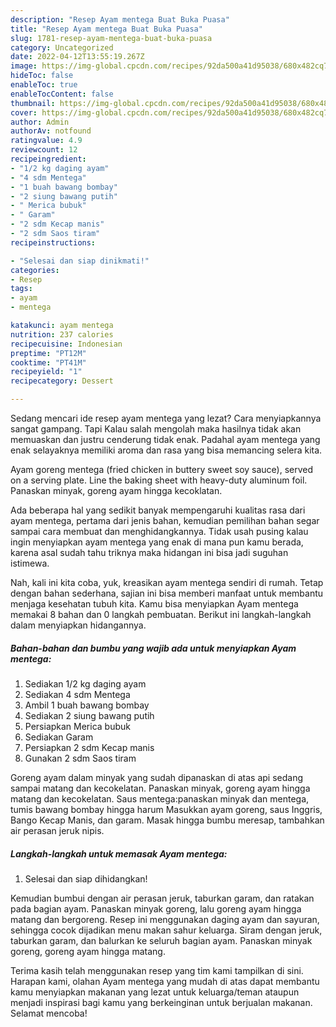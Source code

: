 ```yaml
---
description: "Resep Ayam mentega Buat Buka Puasa"
title: "Resep Ayam mentega Buat Buka Puasa"
slug: 1781-resep-ayam-mentega-buat-buka-puasa
category: Uncategorized
date: 2022-04-12T13:55:19.267Z
image: https://img-global.cpcdn.com/recipes/92da500a41d95038/680x482cq70/ayam-mentega-foto-resep-utama.jpg
hideToc: false
enableToc: true
enableTocContent: false
thumbnail: https://img-global.cpcdn.com/recipes/92da500a41d95038/680x482cq70/ayam-mentega-foto-resep-utama.jpg
cover: https://img-global.cpcdn.com/recipes/92da500a41d95038/680x482cq70/ayam-mentega-foto-resep-utama.jpg
author: Admin
authorAv: notfound
ratingvalue: 4.9
reviewcount: 12
recipeingredient:
- "1/2 kg daging ayam"
- "4 sdm Mentega"
- "1 buah bawang bombay"
- "2 siung bawang putih"
- " Merica bubuk"
- " Garam"
- "2 sdm Kecap manis"
- "2 sdm Saos tiram"
recipeinstructions:

- "Selesai dan siap dinikmati!"
categories:
- Resep
tags:
- ayam
- mentega

katakunci: ayam mentega 
nutrition: 237 calories
recipecuisine: Indonesian
preptime: "PT12M"
cooktime: "PT41M"
recipeyield: "1"
recipecategory: Dessert

---
```



Sedang mencari ide resep ayam mentega yang lezat? Cara menyiapkannya sangat gampang. Tapi Kalau salah mengolah maka hasilnya tidak akan memuaskan dan justru cenderung tidak enak. Padahal ayam mentega yang enak selayaknya memiliki aroma dan rasa yang bisa memancing selera kita.


Ayam goreng mentega (fried chicken in buttery sweet soy sauce), served on a serving plate. Line the baking sheet with heavy-duty aluminum foil. Panaskan minyak, goreng ayam hingga kecoklatan.

Ada beberapa hal yang sedikit banyak mempengaruhi kualitas rasa dari ayam mentega, pertama dari jenis bahan, kemudian pemilihan bahan segar sampai cara membuat dan menghidangkannya. Tidak usah pusing kalau ingin menyiapkan ayam mentega yang enak di mana pun kamu berada, karena asal sudah tahu triknya maka hidangan ini bisa jadi suguhan istimewa.


Nah, kali ini kita coba, yuk, kreasikan ayam mentega sendiri di rumah. Tetap dengan bahan sederhana, sajian ini bisa memberi manfaat untuk membantu menjaga kesehatan tubuh kita. Kamu bisa menyiapkan Ayam mentega memakai 8 bahan dan 0 langkah pembuatan. Berikut ini langkah-langkah dalam menyiapkan hidangannya.

<!--inarticleads1-->

##### Bahan-bahan dan bumbu yang wajib ada untuk menyiapkan Ayam mentega:

1. Sediakan 1/2 kg daging ayam
1. Sediakan 4 sdm Mentega
1. Ambil 1 buah bawang bombay
1. Sediakan 2 siung bawang putih
1. Persiapkan  Merica bubuk
1. Sediakan  Garam
1. Persiapkan 2 sdm Kecap manis
1. Gunakan 2 sdm Saos tiram


Goreng ayam dalam minyak yang sudah dipanaskan di atas api sedang sampai matang dan kecokelatan. Panaskan minyak, goreng ayam hingga matang dan kecokelatan. Saus mentega:panaskan minyak dan mentega, tumis bawang bombay hingga harum Masukkan ayam goreng, saus Inggris, Bango Kecap Manis, dan garam. Masak hingga bumbu meresap, tambahkan air perasan jeruk nipis. 

<!--inarticleads2-->

##### Langkah-langkah untuk memasak Ayam mentega:


1. Selesai dan siap dihidangkan!

Kemudian bumbui dengan air perasan jeruk, taburkan garam, dan ratakan pada bagian ayam. Panaskan minyak goreng, lalu goreng ayam hingga matang dan bergoreng. Resep ini menggunakan daging ayam dan sayuran, sehingga cocok dijadikan menu makan sahur keluarga. Siram dengan jeruk, taburkan garam, dan balurkan ke seluruh bagian ayam. Panaskan minyak goreng, goreng ayam hingga matang. 

Terima kasih telah menggunakan resep yang tim kami tampilkan di sini. Harapan kami, olahan Ayam mentega yang mudah di atas dapat membantu kamu menyiapkan makanan yang lezat untuk keluarga/teman ataupun menjadi inspirasi bagi kamu yang berkeinginan untuk berjualan makanan. Selamat mencoba!
